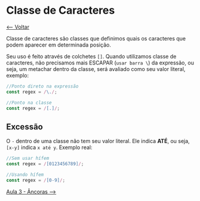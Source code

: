 # Classe de Caracteres
[<-- Voltar](/README.md)

Classe de caracteres são classes que definimos quais os caracteres que podem aparecer em determinada posição.

Seu uso é feito através de colchetes `[]`. Quando utilizamos classe de caracteres, não precisamos mais ESCAPAR (`usar barra \`) da expressão, ou seja, um metachar dentro da classe, será avaliado como seu valor literal, exemplo:

```javascript
//Ponto direto na expressão
const regex = /\./;

//Ponto na classe
const regex = /[.]/;
```

## Excessão

O `-` dentro de uma classe não tem seu valor literal. Ele indica **ATÉ**, ou seja, `[x-y]` indica `x até y`. Exemplo real:

```javascript
//Sem usar hífem
const regex = /[0123456789]/;

//Usando hífem
const regex = /[0-9]/;
```

[Aula 3 - Âncoras -->](/aulas/3/ancoras.md)